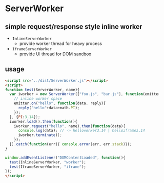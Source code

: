 # ServerWorker
## simple request/response style inline worker

* `InlineServerWorker`
  - provide worker thread for heavy process
* `IframeServerWorker`
  - provide UI thread for DOM sandbox


## usage

```html
<script src="../dist/ServerWorker.js"></script>
<script>
function test(ServerWorker, name){
  var iworker = new ServerWorker(["foo.js", "bar.js"], function(emitter, math){
    // inline worker space
    emitter.on("hello", function(data, reply){
      reply("hello"+data+math.PI);
    });
  }, {PI:3.14});
  iworker.load().then(function(){
    iworker.request("hello", name).then(function(data){
      console.log(data); // -> helloworker3.14 | helloiframe3.14
      iworker.terminate();
    });
  }).catch(function(err){ console.error(err, err.stack)});
}

window.addEventListener("DOMContentLoaded", function(){
  test(InlineServerWorker, "worker");
  test(IframeServerWorker, "iframe");
});
</script>

```
